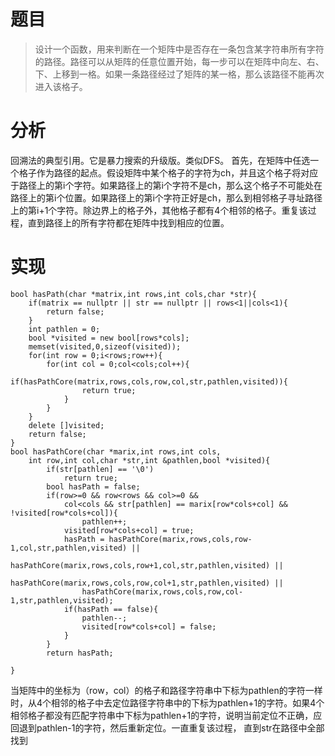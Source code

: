 # 题目
> 设计一个函数，用来判断在一个矩阵中是否存在一条包含某字符串所有字符的路径。路径可以从矩阵的任意位置开始，每一步可以在矩阵中向左、右、下、上移到一格。如果一条路径经过了矩阵的某一格，那么该路径不能再次进入该格子。

# 分析
回溯法的典型引用。它是暴力搜索的升级版。类似DFS。
首先，在矩阵中任选一个格子作为路径的起点。假设矩阵中某个格子的字符为ch，并且这个格子将对应于路径上的第i个字符。如果路径上的第i个字符不是ch，那么这个格子不可能处在路径上的第i个位置。如果路径上的第i个字符正好是ch，那么到相邻格子寻址路径上的第i+1个字符。除边界上的格子外，其他格子都有4个相邻的格子。重复该过程，直到路径上的所有字符都在矩阵中找到相应的位置。

# 实现
```
bool hasPath(char *matrix,int rows,int cols,char *str){
	if(matrix == nullptr || str == nullptr || rows<1||cols<1){
		return false;
	}
	int pathlen = 0;
	bool *visited = new bool[rows*cols];
	memset(visited,0,sizeof(visited));
	for(int row = 0;i<rows;row++){
		for(int col = 0;col<cols;col++){
			if(hasPathCore(matrix,rows,cols,row,col,str,pathlen,visited)){
				return true;
			}
		}
	}
	delete []visited;
	return false;
}
bool hasPathCore(char *marix,int rows,int cols,
	int row,int col,char *str,int &pathlen,bool *visited){
		if(str[pathlen] == '\0')
			return true;
		bool hasPath = false;
		if(row>=0 && row<rows && col>=0 && 
			col<cols && str[pathlen] == marix[row*cols+col] && !visited[row*cols+col]){
				pathlen++;
			visited[row*cols+col] = true;
			hasPath = hasPathCore(marix,rows,cols,row-1,col,str,pathlen,visited) ||
				hasPathCore(marix,rows,cols,row+1,col,str,pathlen,visited) ||
				hasPathCore(marix,rows,cols,row,col+1,str,pathlen,visited) || 
				hasPathCore(marix,rows,cols,row,col-1,str,pathlen,visited);
			if(hasPath == false){
				pathlen--;
				visited[row*cols+col] = false;
			}
		}
		return hasPath;

}
```
当矩阵中的坐标为（row，col）的格子和路径字符串中下标为pathlen的字符一样时，从4个相邻的格子中去定位路径字符串中的下标为pathlen+1的字符。如果4个相邻格子都没有匹配字符串中下标为pathlen+1的字符，说明当前定位不正确，应回退到pathlen-1的字符，然后重新定位。一直重复该过程， 直到str在路径中全部找到